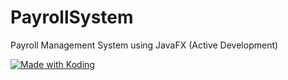 # PayrollSystem
Payroll Management System using JavaFX (Active Development)

<a href="https://koding.com/"> <img src="https://koding-cdn.s3.amazonaws.com/badges/made-with-koding/v1/koding_badge_RectangleDark.png" srcset="https://koding-cdn.s3.amazonaws.com/badges/made-with-koding/v1/koding_badge_RectangleDark.png 1x, https://koding-cdn.s3.amazonaws.com/badges/made-with-koding/v1/koding_badge_RectangleDark@2x.png 2x" alt="Made with Koding" /> </a>
